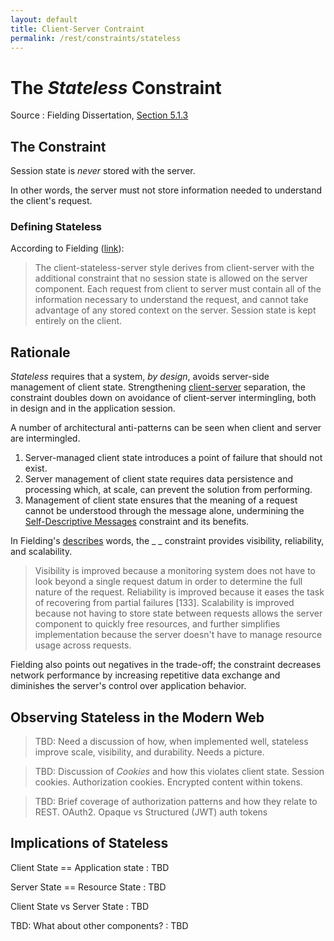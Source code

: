 ```yaml
---
layout: default
title: Client-Server Contraint
permalink: /rest/constraints/stateless
---
```


# The _Stateless_ Constraint

Source
: Fielding Dissertation, [Section 5.1.3](https://www.ics.uci.edu/~fielding/pubs/dissertation/rest_arch_style.htm#sec_5_1_3)

## The Constraint

Session state is _never_ stored with the server.

In other words, the server must not store information needed to understand the
client's request.

### Defining Stateless
According to Fielding ([link](https://www.ics.uci.edu/~fielding/pubs/dissertation/net_arch_styles.htm#sec_3_4_3)):
> The client-stateless-server style derives from client-server 
> with the additional constraint that no session state is 
> allowed on the server component. Each request from client to 
> server must contain all of the information necessary to 
> understand the request, and cannot take advantage of any 
> stored context on the server. Session state is kept entirely 
> on the client.

## Rationale

_Stateless_ requires that a system, *by design*, avoids
server-side management of client state.  Strengthening
[client-server]() separation, the constraint 
doubles down on avoidance of client-server
intermingling, both in design and in the
application session.

A number of architectural anti-patterns can be seen
when client and server are intermingled.
1. Server-managed client state introduces
a point of failure that should not exist.
2. Server management of client state requires
data persistence and processing which, at scale,
can prevent the solution from performing.
3. Management of client state ensures that
the meaning of a request cannot be understood
through the message alone, undermining the
[Self-Descriptive Messages]() constraint and
its benefits.

In Fielding's [describes]() words, the _    _ constraint provides 
visibility, reliability, and scalability.

> Visibility is improved because a monitoring system does 
> not have to look beyond a single request datum in order 
> to determine the full nature of the request. Reliability 
> is improved because it eases the task of recovering from 
> partial failures [133]. Scalability is improved because 
> not having to store state between requests allows the 
> server component to quickly free resources, and further 
> simplifies implementation because the server doesn't have 
> to manage resource usage across requests.

Fielding also points out negatives in the trade-off; the
constraint decreases network performance by increasing
repetitive data exchange and diminishes the server's
control over application behavior.

## Observing Stateless in the Modern Web

> TBD:  Need a discussion of how, when implemented well,
> stateless improve scale, visibility, and durability.
> Needs a picture.

> TBD: Discussion of *Cookies* and how this violates
> client state.  Session cookies.  Authorization
> cookies.  Encrypted content within tokens.

> TBD: Brief coverage of authorization patterns and
> how they relate to REST.  OAuth2.  Opaque vs
> Structured (JWT) auth tokens

## Implications of Stateless

Client State == Application state
: TBD

Server State == Resource State
: TBD

Client State vs Server State 
: TBD

TBD: What about other components?
: TBD

